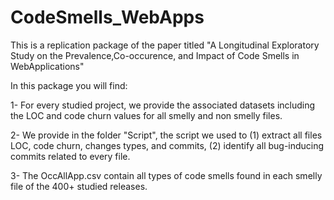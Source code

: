 # CodeSmells_WebApps

This is a replication package of the paper titled "A Longitudinal Exploratory Study on the Prevalence,Co-occurence, and Impact of Code Smells in WebApplications"

In this package you will find:

1- For every studied project, we provide the associated datasets including the LOC and code churn values for all smelly and non smelly files.

2- We provide in the folder "Script", the script we used to (1) extract all files LOC, code churn, changes types, and commits, (2) identify all bug-inducing commits related to every file.

3- The OccAllApp.csv contain all types of code smells found in each smelly file of the 400+ studied releases.
